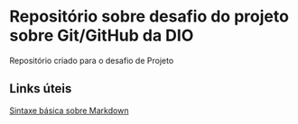# Repositório sobre desafio do projeto sobre Git/GitHub da DIO
Repositório criado para o desafio de Projeto

## Links úteis
[Sintaxe básica sobre Markdown](https://www.markdownguide.org/)
